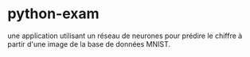 # python-exam
une application utilisant un réseau de neurones pour prédire le chiffre à partir d'une image de la base de données MNIST.
